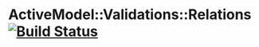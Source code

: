 # ActiveModel::Validations::Relations [![Build Status](https://travis-ci.org/sleepingkingstudios/active_model-validations-relations.svg?branch=master)](https://travis-ci.org/sleepingkingstudios/active_model-validations-relations)
